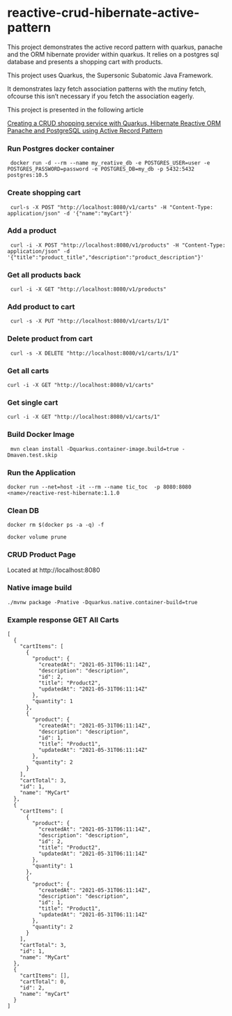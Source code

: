 # reactive-crud-hibernate-active-pattern

This project demonstrates the active record pattern with quarkus, panache and the ORM hibernate provider
within quarkus. It relies on a postgres sql database and presents a shopping cart with products.

This project uses Quarkus, the Supersonic Subatomic Java Framework.

It demonstrates lazy fetch association patterns with the mutiny fetch, ofcourse this isn’t necessary if you fetch the
association eagerly.

This project is presented in the following article

[Creating a CRUD shopping service with Quarkus, Hibernate Reactive ORM Panache and PostgreSQL using Active Record Pattern](https://dvddhln.medium.com/creating-a-crud-shopping-service-with-quarkus-hibernate-orm-panache-and-postgresql-using-active-41a755693f12)

### Run Postgres docker container

     docker run -d --rm --name my_reative_db -e POSTGRES_USER=user -e POSTGRES_PASSWORD=password -e POSTGRES_DB=my_db -p 5432:5432 postgres:10.5

### Create shopping cart

     curl-s -X POST "http://localhost:8080/v1/carts" -H "Content-Type: application/json" -d '{"name":"myCart"}'

### Add a product

     curl -i -X POST "http://localhost:8080/v1/products" -H "Content-Type: application/json" -d '{"title":"product_title","description":"product_description"}'

### Get all products back

     curl -i -X GET "http://localhost:8080/v1/products" 

### Add product to cart

     curl -s -X PUT "http://localhost:8080/v1/carts/1/1"

### Delete product from cart

     curl -s -X DELETE "http://localhost:8080/v1/carts/1/1"

### Get all carts

    curl -i -X GET "http://localhost:8080/v1/carts" 

### Get single cart

    curl -i -X GET "http://localhost:8080/v1/carts/1" 

### Build Docker Image

     mvn clean install -Dquarkus.container-image.build=true -Dmaven.test.skip

### Run the Application

    docker run --net=host -it --rm --name tic_toc  -p 8080:8080 <name>/reactive-rest-hibernate:1.1.0

### Clean DB

    docker rm $(docker ps -a -q) -f

    docker volume prune

### CRUD Product Page

Located at http://localhost:8080

### Native image build

    ./mvnw package -Pnative -Dquarkus.native.container-build=true

### Example response GET All Carts

    [
      {
        "cartItems": [
          {
            "product": {
              "createdAt": "2021-05-31T06:11:14Z",
              "description": "description",
              "id": 2,
              "title": "Product2",
              "updatedAt": "2021-05-31T06:11:14Z"
            },
            "quantity": 1
          },
          {
            "product": {
              "createdAt": "2021-05-31T06:11:14Z",
              "description": "description",
              "id": 1,
              "title": "Product1",
              "updatedAt": "2021-05-31T06:11:14Z"
            },
            "quantity": 2
          }
        ],
        "cartTotal": 3,
        "id": 1,
        "name": "MyCart"
      },
      {
        "cartItems": [
          {
            "product": {
              "createdAt": "2021-05-31T06:11:14Z",
              "description": "description",
              "id": 2,
              "title": "Product2",
              "updatedAt": "2021-05-31T06:11:14Z"
            },
            "quantity": 1
          },
          {
            "product": {
              "createdAt": "2021-05-31T06:11:14Z",
              "description": "description",
              "id": 1,
              "title": "Product1",
              "updatedAt": "2021-05-31T06:11:14Z"
            },
            "quantity": 2
          }
        ],
        "cartTotal": 3,
        "id": 1,
        "name": "MyCart"
      },
      {
        "cartItems": [],
        "cartTotal": 0,
        "id": 2,
        "name": "myCart"
      }
    ]
